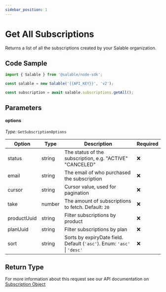 ```yaml
---
sidebar_position: 1
---
```


# Get All Subscriptions

Returns a list of all the subscriptions created by your Salable organization.

## Code Sample

```typescript
import { Salable } from '@salable/node-sdk';

const salable = new Salable('{{API_KEY}}', 'v2');

const subscription = await salable.subscriptions.getAll();
```

## Parameters

#### options

_Type:_ `GetSubscriptionOptions`

| Option      | Type   | Description                                                             | Required |
|-------------|--------|-------------------------------------------------------------------------| -------- |
| status      | string | The status of the subscription, e.g. "ACTIVE" "CANCELED"                | ❌       |
| email       | string | The email of who purchased the subscription                             | ❌       |
| cursor      | string | Cursor value, used for pagination                                       | ❌       |
| take        | number | The amount of subscriptions to fetch. Default: `20`                     | ❌       |
| productUuid | string | Filter subscriptions by product                                         | ❌       |
| planUuid    | string | Filter subscriptions by plan                                            | ❌       |
| sort             | string | Sorts by expiryDate field. Default (`'asc'`). Enum: `'asc'` \| `'desc'` | ❌       |


## Return Type

For more information about this request see our API documentation on [Subscription Object](https://docs.salable.app/api/v2#tag/Subscriptions/operation/getSubscriptions)
